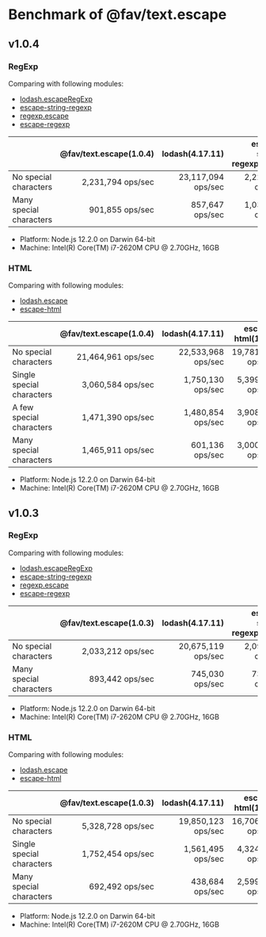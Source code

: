 # Benchmark of @fav/text.escape

## v1.0.4

### RegExp

Comparing with following modules:

- [lodash.escapeRegExp](https://www.npmjs.com/package/lodash)
- [escape-string-regexp](https://www.npmjs.com/package/escape-string-regexp)
- [regexp.escape](https://www.npmjs.com/package/regexp.escape)
- [escape-regexp](https://www.npmjs.com/package/escape-regexp)

|                         | @fav/text.escape(1.0.4) | lodash(4.17.11)    | escape-string-regexp(2.0.0) | regexp.escape(1.0.2) | escape-regexp(0.0.1) |
|:------------------------|------------------------:|-------------------:|----------------------------:|---------------------:|---------------------:|
| No special characters   |       2,231,794 ops/sec | 23,117,094 ops/sec |           2,224,370 ops/sec |    2,277,164 ops/sec |    1,615,208 ops/sec |
| Many special characters |         901,855 ops/sec |    857,647 ops/sec |           1,037,310 ops/sec |      915,957 ops/sec |      756,432 ops/sec |

- Platform: Node.js 12.2.0 on Darwin 64-bit
- Machine: Intel(R) Core(TM) i7-2620M CPU @ 2.70GHz, 16GB

### HTML

Comparing with following modules:

- [lodash.escape](https://www.npmjs.com/package/lodash)
- [escape-html](https://www.npmjs.com/package/escape-html)

|                           | @fav/text.escape(1.0.4) | lodash(4.17.11)    | escape-html(1.0.3) |
|:--------------------------|------------------------:|-------------------:|-------------------:|
| No special characters     |      21,464,961 ops/sec | 22,533,968 ops/sec | 19,781,193 ops/sec |
| Single special characters |       3,060,584 ops/sec |  1,750,130 ops/sec |  5,399,406 ops/sec |
| A few special characters  |       1,471,390 ops/sec |  1,480,854 ops/sec |  3,908,194 ops/sec |
| Many special characters   |       1,465,911 ops/sec |    601,136 ops/sec |  3,000,612 ops/sec |

- Platform: Node.js 12.2.0 on Darwin 64-bit
- Machine: Intel(R) Core(TM) i7-2620M CPU @ 2.70GHz, 16GB


## v1.0.3

### RegExp

Comparing with following modules:

- [lodash.escapeRegExp](https://www.npmjs.com/package/lodash)
- [escape-string-regexp](https://www.npmjs.com/package/escape-string-regexp)
- [regexp.escape](https://www.npmjs.com/package/regexp.escape)
- [escape-regexp](https://www.npmjs.com/package/escape-regexp)

|                         | @fav/text.escape(1.0.3) | lodash(4.17.11)    | escape-string-regexp(2.0.0) | regexp.escape(1.0.2) | escape-regexp(0.0.1) |
|:------------------------|------------------------:|-------------------:|----------------------------:|---------------------:|---------------------:|
| No special characters   |       2,033,212 ops/sec | 20,675,119 ops/sec |           2,090,683 ops/sec |    1,958,866 ops/sec |    1,410,702 ops/sec |
| Many special characters |         893,442 ops/sec |    745,030 ops/sec |             739,818 ops/sec |      655,894 ops/sec |      522,958 ops/sec |

- Platform: Node.js 12.2.0 on Darwin 64-bit
- Machine: Intel(R) Core(TM) i7-2620M CPU @ 2.70GHz, 16GB


### HTML

Comparing with following modules:

- [lodash.escape](https://www.npmjs.com/package/lodash)
- [escape-html](https://www.npmjs.com/package/escape-html)

|                           | @fav/text.escape(1.0.3) | lodash(4.17.11)    | escape-html(1.0.3) |
|:--------------------------|------------------------:|-------------------:|-------------------:|
| No special characters     |       5,328,728 ops/sec | 19,850,123 ops/sec | 16,706,498 ops/sec |
| Single special characters |       1,752,454 ops/sec |  1,561,495 ops/sec |  4,324,057 ops/sec |
| Many special characters   |         692,492 ops/sec |    438,684 ops/sec |  2,599,129 ops/sec |

- Platform: Node.js 12.2.0 on Darwin 64-bit
- Machine: Intel(R) Core(TM) i7-2620M CPU @ 2.70GHz, 16GB
